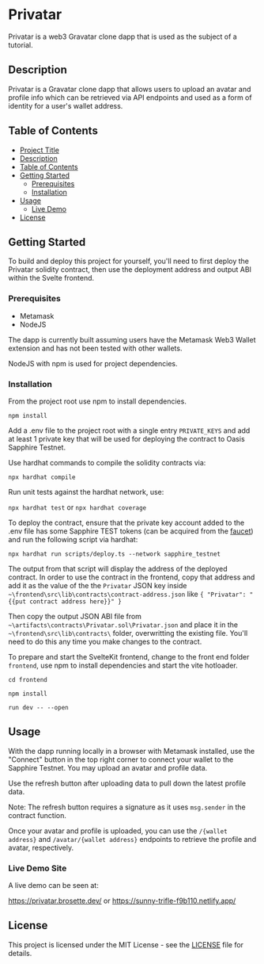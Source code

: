 # Privatar

Privatar is a web3 Gravatar clone dapp that is used as the subject of a tutorial.

## Description

Privatar is a Gravatar clone dapp that allows users to upload an avatar and profile info which can be retrieved via API endpoints and used as a form of identity for a user's wallet address.

## Table of Contents

- [Project Title](#privatar)
- [Description](#description)
- [Table of Contents](#table-of-contents)
- [Getting Started](#getting-started)
  - [Prerequisites](#prerequisites)
  - [Installation](#installation)
- [Usage](#usage)
  - [Live Demo](#live-demo-site)
- [License](#license)

## Getting Started

To build and deploy this project for yourself, you'll need to first deploy the Privatar solidity contract, then use the deployment address and output ABI within the Svelte frontend.

### Prerequisites

- Metamask
- NodeJS

The dapp is currently built assuming users have the Metamask Web3 Wallet extension and has not been tested with other wallets.

NodeJS with npm is used for project dependencies.

### Installation

From the project root use npm to install dependencies.

`npm install`

Add a .env file to the project root with a single entry `PRIVATE_KEYS` and add at least 1 private key that will be used for deploying the contract to Oasis Sapphire Testnet.

Use hardhat commands to compile the solidity contracts via:

`npx hardhat compile`

Run unit tests against the hardhat network, use:

`npx hardhat test` or `npx hardhat coverage`

To deploy the contract, ensure that the private key account added to the .env file has some Sapphire TEST tokens (can be acquired from the [faucet](https://faucet.testnet.oasis.dev/)) and run the following script via hardhat:

`npx hardhat run scripts/deploy.ts --network sapphire_testnet`

The output from that script will display the address of the deployed contract.  In order to use the contract in the frontend, copy that address and add it as the value of the the `Privatar` JSON key inside `~\frontend\src\lib\contracts\contract-address.json` 
like `{ "Privatar": "{{put contract address here}}" }`

Then copy the output JSON ABI file from `~\artifacts\contracts\Privatar.sol\Privatar.json` and place it in the `~\frontend\src\lib\contracts\` folder, overwritting the existing file.  You'll need to do this any time you make changes to the contract.

To prepare and start the SvelteKit frontend, change to the front end folder `frontend`, use npm to install dependencies and start the vite hotloader.

`cd frontend`

`npm install`

`run dev -- --open`

## Usage

With the dapp running locally in a browser with Metamask installed, use the "Connect" button in the top right corner to connect your wallet to the Sapphire Testnet.  You may upload an avatar and profile data.

Use the refresh button after uploading data to pull down the latest profile data.  

Note: The refresh button requires a signature as it uses `msg.sender` in the contract function. 

Once your avatar and profile is uploaded, you can use the `/{wallet address}` and `/avatar/{wallet address}` endpoints to retrieve the profile and avatar, respectively.

### Live Demo Site

A live demo can be seen at:

https://privatar.brosette.dev/
or
https://sunny-trifle-f9b110.netlify.app/

## License

This project is licensed under the MIT License - see the [LICENSE](LICENSE) file for details.

